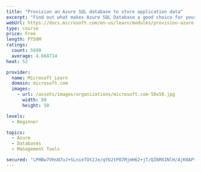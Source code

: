 ```yaml
---
title: "Provision an Azure SQL database to store application data"
excerpt: "Find out what makes Azure SQL Database a good choice for your relational database, how to create the database from the portal and connect with Azure Cloud Shell."
webUrl: https://docs.microsoft.com/en-us/learn/modules/provision-azure-sql-db/
type: course
price: Free
length: PT50M
ratings:
  count: 5699
  average: 4.668714
heat: 52

provider:
  name: Microsoft Learn
  domain: microsoft.com
  images:
    - url: /assets/images/organizations/microsoft.com-50x50.jpg
      width: 50
      height: 50

levels:
  - Beginner

topics:
  - Azure
  - Databases
  - Management Tools

secured: "LPHBw7VHsN7uJ+SLnieTOt2Je/qYb2tP87MjmH62+jT/QZ6MXINlH/AjK0APtYgCH48FdHJicN+zO/zm+Th77ukx3OIjyRMV7DtwcyjwHBM9MEB+OhjtlH7G4Ypyh8jNEGYYPZOu3N/7mEkBQb8fdZTGdXv5RTB4MzrNYMyaWii3XUXM+Xg9WNV/9caN4yMFjLKHWNwF50GpLyhTtkL6pS/q/o+EKTT8b3jZAtZ171eP4usuvXBoai2n9gP/I2PCahhvdG5LnjE+XLkP4nH3r7sgySeu2TwmpP0Bi0Wbhp1GO/rv0TbYufSxjMS4Ve6xzg5sIq0uKmIwxclzzhqpX4GM+YC3/q6urxWWJqXbi90uqn1od9gSOdQTyUsHftJkntyG3YBqbeTdgi/K/91+eKgLWRnYYko8ZmQnWpfByxY=;tWu7+yN1zAqUcoNASBBPQw=="
---
```


